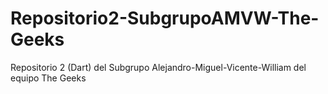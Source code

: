 # Repositorio2-SubgrupoAMVW-The-Geeks
Repositorio 2 (Dart) del Subgrupo Alejandro-Miguel-Vicente-William del equipo The Geeks
